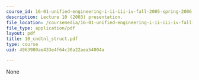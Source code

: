 ```yaml
---
course_id: 16-01-unified-engineering-i-ii-iii-iv-fall-2005-spring-2006
description: Lecture 10 (2003) presentation.
file_location: /coursemedia/16-01-unified-engineering-i-ii-iii-iv-fall-2005-spring-2006/4963980ae433e4f64c30a22aea54004a_10_cndtnl_struct.pdf
file_type: application/pdf
layout: pdf
title: 10_cndtnl_struct.pdf
type: course
uid: 4963980ae433e4f64c30a22aea54004a

---
```

None